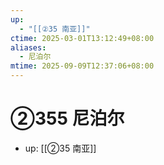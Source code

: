 ```yaml
---
up:
  - "[[②35 南亚]]"
ctime: 2025-03-01T13:12:49+08:00
aliases:
  - 尼泊尔
mtime: 2025-09-09T12:37:06+08:00
---
```


# ②355 尼泊尔

- up: [[②35 南亚]]
